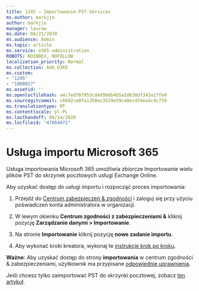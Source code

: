 ```yaml
---
title: 1245 — Importowanie-PST-Services
ms.author: markjjo
author: markjjo
manager: lauraw
ms.date: 04/21/2020
ms.audience: Admin
ms.topic: article
ms.service: o365-administration
ROBOTS: NOINDEX, NOFOLLOW
localization_priority: Normal
ms.collection: Adm_O365
ms.custom:
- "1245"
- "1800027"
ms.assetid: ''
ms.openlocfilehash: a4c7ed707853cd4d99db4b5a3d630df343a1ffe0
ms.sourcegitcommit: c6692ce0fa1358ec3529e59ca0ecdfdea4cdc759
ms.translationtype: MT
ms.contentlocale: pl-PL
ms.lasthandoff: 09/14/2020
ms.locfileid: "47664072"
---
```

# <a name="microsoft-365-import-service"></a>Usługa importu Microsoft 365

Usługa importowania Microsoft 365 umożliwia zbiorcze Importowanie wielu plików PST do skrzynek pocztowych usługi Exchange Online.

Aby uzyskać dostęp do usługi importu i rozpocząć proces importowania:

1. Przejdź do [Centrum zabezpieczeń & zgodności](https://protection.office.com) i zaloguj się przy użyciu poświadczeń konta administratora w organizacji.

2. W lewym okienku **Centrum zgodności z zabezpieczeniami &** kliknij pozycję **Zarządzanie danymi > Importowanie**.

3. Na stronie **Importowanie** kliknij pozycję **nowe zadanie importu**.

4. Aby wykonać kroki kreatora, wykonaj te [instrukcje krok po kroku](https://docs.microsoft.com/microsoft-365/security/office-365-security/use-dkim-to-validate-outbound-email).

**Ważne**: Aby uzyskać dostęp do strony **importowania** w centrum zgodności & zabezpieczeniami, użytkownik ma przypisane  [odpowiednie uprawnienia](https://docs.microsoft.com/microsoft-365/security/office-365-security/use-dkim-to-validate-outbound-email).

Jeśli chcesz tylko zaimportować PST do skrzynki pocztowej, zobacz [ten artykuł](https://support.office.com/article/import-email-contacts-and-calendar-from-an-outlook-pst-file-431a8e9a-f99f-4d5f-ae48-ded54b3440ac).
